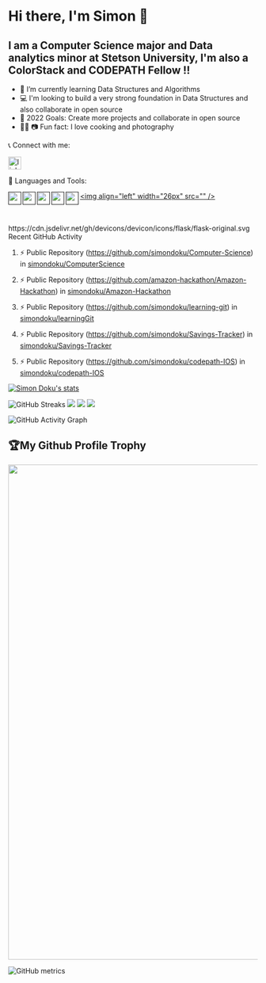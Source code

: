 # Hi there, I'm Simon 👋 



## I am a Computer Science major and Data analytics minor at Stetson University, I'm also a ColorStack and CODEPATH Fellow !!

- 🌱 I’m currently learning Data Structures and Algorithms
- 💻 I'm looking to build a very strong foundation in Data Structures and also collaborate in open source
- 🥅 2022 Goals: Create more projects and collaborate in open source
- 🧑‍🍳 📷 Fun fact: I love cooking and photography

📞 Connect with me:

[<img align="center" alt="linkedin" width="26px" src="https://cdn.jsdelivr.net/gh/devicons/devicon/icons/linkedin/linkedin-original.svg" style="padding-right:10px;" />](https://linkedin.com/in/simon-doku-b18873119)

🧰 Languages and Tools:

[<img align="left" width="26px" src="https://cdn.jsdelivr.net/gh/devicons/devicon/icons/python/python-original.svg" />]()
[<img align="left" width="26px" src="https://cdn.jsdelivr.net/gh/devicons/devicon/icons/java/java-original.svg" />]()
[<img align="left" width="26px" src="https://cdn.jsdelivr.net/gh/devicons/devicon/icons/swift/swift-original.svg" />]()
[<img align="left" width="26px" src="<i class="devicon-flask-original"></i>" />]()
[<img align="left" width="26px" src="https://cdn.jsdelivr.net/gh/devicons/devicon/icons/git/git-original.svg" />]()
[<img align="left" width="26px" src="https://cdn.jsdelivr.net/gh/devicons/devicon/icons/github/github-original.svg" />]()


<br />
<br />
https://cdn.jsdelivr.net/gh/devicons/devicon/icons/flask/flask-original.svg



<summary> Recent GitHub Activity</summary>  
<!--START_SECTION:activity-->
  
1. ⚡ Public Repository (https://github.com/simondoku/Computer-Science) in [simondoku/ComputerScience](https://github.com/simondoku)
  
2. ⚡ Public Repository (https://github.com/amazon-hackathon/Amazon-Hackathon) in [simondoku/Amazon-Hackathon](https://github.com/amazon-hackathon/Amazon-Hackathon)
  
3. ⚡ Public Repository (https://github.com/simondoku/learning-git) in [simondoku/learningGit](https://github.com/simondoku)
  
4. ⚡ Public Repository (https://github.com/simondoku/Savings-Tracker) in [simondoku/Savings-Tracker](https://github.com/simondoku/Savings-Tracker)
  
5. ⚡ Public Repository (https://github.com/simondoku/codepath-IOS) in [simondoku/codepath-IOS](https://github.com/simondoku/codepath-IOS)
<!--END_SECTION:activity-->

[![Simon Doku's stats](https://github-readme-stats.vercel.app/api?username=simondoku&show_icons=true&theme=github_dark)](https://github.com/simondoku)

![GitHub Streaks](http://github-readme-streak-stats.herokuapp.com?user=simondoku&theme=dracula&hide_border=true)
![](https://github-profile-summary-cards.vercel.app/api/cards/profile-details?username=simondoku&theme=github_dark)
![](https://github-profile-summary-cards.vercel.app/api/cards/repos-per-language?username=simondoku&theme=github_dark)
![](https://github-profile-summary-cards.vercel.app/api/cards/most-commit-language?username=simondoku&theme=github_dark)

![GitHub Activity Graph](https://activity-graph.herokuapp.com/graph?username=simondoku&theme=dracula)  
<h2>🏆My Github Profile Trophy</h2>
<img width=1000 src="https://github-profile-trophy.vercel.app/?username=simondoku&column=7&theme=gruvbox&no-frame=true"/>


[instagram]: https://instagram.com/simon_.doku
[linkedin]: https://linkedin.com/in/simon-doku-b18873119
[simondoku/ComputerScience]:https://github.com/simondoku/Computer-Science
[simondoku/Amazon-Hackathon]:https://github.com/amazon-hackathon/Amazon-Hackathon
[simondoku/learningGit]:https://github.com/simondoku/learning-git
[simondoku/Savings-Tracker]:https://github.com/simondoku/Savings-Tracker
[simondoku/codepath-IOS]:https://github.com/simondoku/codepath-IOS

![GitHub metrics](https://metrics.lecoq.io/simondoku)

